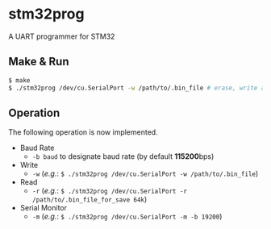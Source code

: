 # stm32prog
A UART programmer for STM32

## Make & Run
```bash
$ make
$ ./stm32prog /dev/cu.SerialPort -w /path/to/.bin_file # erase, write and boot the program
```

## Operation
The following operation is now implemented.

- Baud Rate
	- `-b baud` to designate baud rate (by default **115200**bps)
- Write
	- `-w` (*e.g.*: `$ ./stm32prog /dev/cu.SerialPort -w /path/to/.bin_file`)
- Read
	- `-r` (*e.g.*: `$ ./stm32prog /dev/cu.SerialPort -r /path/to/.bin_file_for_save 64k`)
- Serial Monitor
	- `-m` (*e.g.*: `$ ./stm32prog /dev/cu.SerialPort -m -b 19200`)

